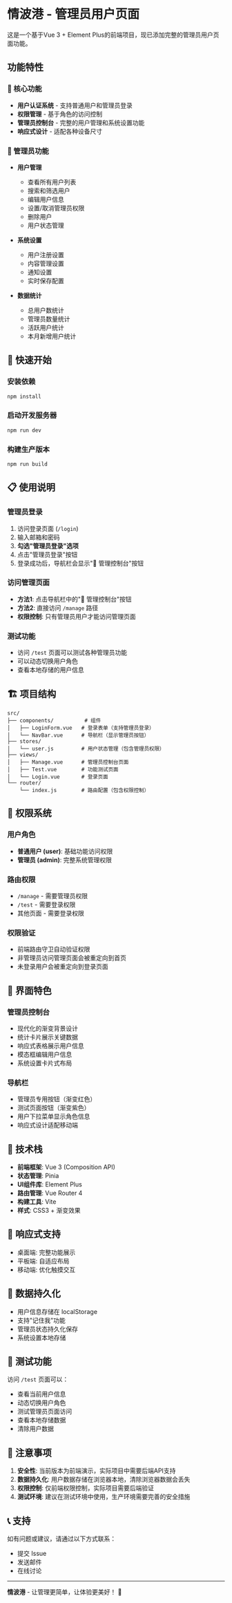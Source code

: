 # 情波港 - 管理员用户页面

这是一个基于Vue 3 + Element Plus的前端项目，现已添加完整的管理员用户页面功能。

## 功能特性

### 🎯 核心功能
- **用户认证系统** - 支持普通用户和管理员登录
- **权限管理** - 基于角色的访问控制
- **管理员控制台** - 完整的用户管理和系统设置功能
- **响应式设计** - 适配各种设备尺寸

### 👑 管理员功能
- **用户管理**
  - 查看所有用户列表
  - 搜索和筛选用户
  - 编辑用户信息
  - 设置/取消管理员权限
  - 删除用户
  - 用户状态管理

- **系统设置**
  - 用户注册设置
  - 内容管理设置
  - 通知设置
  - 实时保存配置

- **数据统计**
  - 总用户数统计
  - 管理员数量统计
  - 活跃用户统计
  - 本月新增用户统计

## 🚀 快速开始

### 安装依赖
```bash
npm install
```

### 启动开发服务器
```bash
npm run dev
```

### 构建生产版本
```bash
npm run build
```

## 📋 使用说明

### 管理员登录
1. 访问登录页面 (`/login`)
2. 输入邮箱和密码
3. **勾选"管理员登录"选项**
4. 点击"管理员登录"按钮
5. 登录成功后，导航栏会显示"👑 管理控制台"按钮

### 访问管理页面
- **方法1**: 点击导航栏中的"👑 管理控制台"按钮
- **方法2**: 直接访问 `/manage` 路径
- **权限控制**: 只有管理员用户才能访问管理页面

### 测试功能
- 访问 `/test` 页面可以测试各种管理员功能
- 可以动态切换用户角色
- 查看本地存储的用户信息

## 🏗️ 项目结构

```
src/
├── components/          # 组件
│   ├── LoginForm.vue   # 登录表单（支持管理员登录）
│   └── NavBar.vue      # 导航栏（显示管理员按钮）
├── stores/
│   └── user.js         # 用户状态管理（包含管理员权限）
├── views/
│   ├── Manage.vue      # 管理员控制台页面
│   ├── Test.vue        # 功能测试页面
│   └── Login.vue       # 登录页面
└── router/
    └── index.js        # 路由配置（包含权限控制）
```

## 🔐 权限系统

### 用户角色
- **普通用户 (user)**: 基础功能访问权限
- **管理员 (admin)**: 完整系统管理权限

### 路由权限
- `/manage` - 需要管理员权限
- `/test` - 需要登录权限
- 其他页面 - 需要登录权限

### 权限验证
- 前端路由守卫自动验证权限
- 非管理员访问管理页面会被重定向到首页
- 未登录用户会被重定向到登录页面

## 🎨 界面特色

### 管理员控制台
- 现代化的渐变背景设计
- 统计卡片展示关键数据
- 响应式表格展示用户信息
- 模态框编辑用户信息
- 系统设置卡片式布局

### 导航栏
- 管理员专用按钮（渐变红色）
- 测试页面按钮（渐变紫色）
- 用户下拉菜单显示角色信息
- 响应式设计适配移动端

## 🔧 技术栈

- **前端框架**: Vue 3 (Composition API)
- **状态管理**: Pinia
- **UI组件库**: Element Plus
- **路由管理**: Vue Router 4
- **构建工具**: Vite
- **样式**: CSS3 + 渐变效果

## 📱 响应式支持

- 桌面端: 完整功能展示
- 平板端: 自适应布局
- 移动端: 优化触摸交互

## 🔄 数据持久化

- 用户信息存储在 localStorage
- 支持"记住我"功能
- 管理员状态持久化保存
- 系统设置本地存储

## 🧪 测试功能

访问 `/test` 页面可以：
- 查看当前用户信息
- 动态切换用户角色
- 测试管理员页面访问
- 查看本地存储数据
- 清除用户数据

## 🚨 注意事项

1. **安全性**: 当前版本为前端演示，实际项目中需要后端API支持
2. **数据持久化**: 用户数据存储在浏览器本地，清除浏览器数据会丢失
3. **权限控制**: 仅前端权限控制，实际项目需要后端验证
4. **测试环境**: 建议在测试环境中使用，生产环境需要完善的安全措施

## 📞 支持

如有问题或建议，请通过以下方式联系：
- 提交 Issue
- 发送邮件
- 在线讨论

---

**情波港** - 让管理更简单，让体验更美好！ 👑
